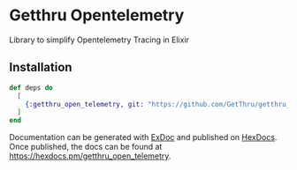 # Getthru Opentelemetry

Library to simplify Opentelemetry Tracing in Elixir

## Installation

```elixir
def deps do
  [
    {:getthru_open_telemetry, git: "https://github.com/GetThru/getthru_opentelemetry"}
  ]
end
```

Documentation can be generated with [ExDoc](https://github.com/elixir-lang/ex_doc)
and published on [HexDocs](https://hexdocs.pm). Once published, the docs can
be found at <https://hexdocs.pm/getthru_open_telemetry>.

